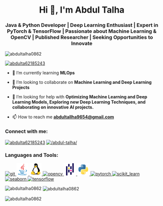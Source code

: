 <h1 align="center">Hi 👋, I'm Abdul Talha</h1>
<h3 align="center">Java & Python Developer | Deep Learning Enthusiast | Expert in PyTorch & TensorFlow | Passionate about Machine Learning & OpenCV | Published Researcher | Seeking Opportunities to Innovate</h3>

<p align="left"> <img src="https://komarev.com/ghpvc/?username=abdultalha0862&label=Profile%20views&color=0e75b6&style=flat" alt="abdultalha0862" /> </p>

<p align="left"> <a href="https://twitter.com/abdulta62185243" target="blank"><img src="https://img.shields.io/twitter/follow/abdulta62185243?logo=twitter&style=for-the-badge" alt="abdulta62185243" /></a> </p>

- 🌱 I’m currently learning **MLOps**

- 👯 I’m looking to collaborate on **Machine Learning and Deep Learning Projects**

- 🤝 I’m looking for help with **Optimizing Machine Learning and Deep Learning Models, Exploring new Deep Learning Techniques, and collaborating on innovative AI projects.**

- 📫 How to reach me **abdultallha9654@gmail.com**

<h3 align="left">Connect with me:</h3>
<p align="left">
<a href="https://twitter.com/abdulta62185243" target="blank"><img align="center" src="https://raw.githubusercontent.com/rahuldkjain/github-profile-readme-generator/master/src/images/icons/Social/twitter.svg" alt="abdulta62185243" height="30" width="40" /></a>
<a href="https://linkedin.com/in//abdul-talha/" target="blank"><img align="center" src="https://raw.githubusercontent.com/rahuldkjain/github-profile-readme-generator/master/src/images/icons/Social/linked-in-alt.svg" alt="/abdul-talha/" height="30" width="40" /></a>
</p>

<h3 align="left">Languages and Tools:</h3>
<p align="left"> <a href="https://git-scm.com/" target="_blank" rel="noreferrer"> <img src="https://www.vectorlogo.zone/logos/git-scm/git-scm-icon.svg" alt="git" width="40" height="40"/> </a> <a href="https://www.java.com" target="_blank" rel="noreferrer"> <img src="https://raw.githubusercontent.com/devicons/devicon/master/icons/java/java-original.svg" alt="java" width="40" height="40"/> </a> <a href="https://www.linux.org/" target="_blank" rel="noreferrer"> <img src="https://raw.githubusercontent.com/devicons/devicon/master/icons/linux/linux-original.svg" alt="linux" width="40" height="40"/> </a> <a href="https://opencv.org/" target="_blank" rel="noreferrer"> <img src="https://www.vectorlogo.zone/logos/opencv/opencv-icon.svg" alt="opencv" width="40" height="40"/> </a> <a href="https://pandas.pydata.org/" target="_blank" rel="noreferrer"> <img src="https://raw.githubusercontent.com/devicons/devicon/2ae2a900d2f041da66e950e4d48052658d850630/icons/pandas/pandas-original.svg" alt="pandas" width="40" height="40"/> </a> <a href="https://www.python.org" target="_blank" rel="noreferrer"> <img src="https://raw.githubusercontent.com/devicons/devicon/master/icons/python/python-original.svg" alt="python" width="40" height="40"/> </a> <a href="https://pytorch.org/" target="_blank" rel="noreferrer"> <img src="https://www.vectorlogo.zone/logos/pytorch/pytorch-icon.svg" alt="pytorch" width="40" height="40"/> </a> <a href="https://scikit-learn.org/" target="_blank" rel="noreferrer"> <img src="https://upload.wikimedia.org/wikipedia/commons/0/05/Scikit_learn_logo_small.svg" alt="scikit_learn" width="40" height="40"/> </a> <a href="https://seaborn.pydata.org/" target="_blank" rel="noreferrer"> <img src="https://seaborn.pydata.org/_images/logo-mark-lightbg.svg" alt="seaborn" width="40" height="40"/> </a> <a href="https://www.tensorflow.org" target="_blank" rel="noreferrer"> <img src="https://www.vectorlogo.zone/logos/tensorflow/tensorflow-icon.svg" alt="tensorflow" width="40" height="40"/> </a> </p>

<p><img align="left" src="https://github-readme-stats.vercel.app/api/top-langs?username=abdultalha0862&show_icons=true&locale=en&layout=compact" alt="abdultalha0862" /></p>

<p>&nbsp;<img align="center" src="https://github-readme-stats.vercel.app/api?username=abdultalha0862&show_icons=true&locale=en" alt="abdultalha0862" /></p>

<p><img align="center" src="https://github-readme-streak-stats.herokuapp.com/?user=abdultalha0862&" alt="abdultalha0862" /></p>
